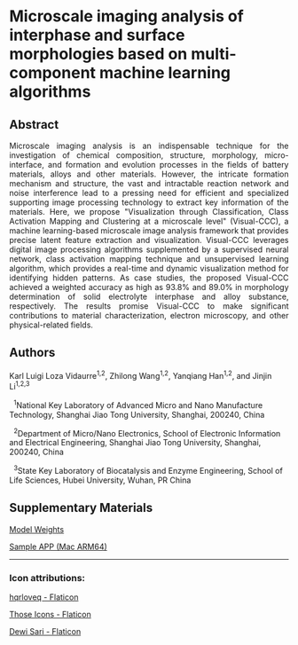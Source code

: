 # Microscale imaging analysis of interphase and surface morphologies based on multi-component machine learning algorithms

## Abstract

<p style='text-align: justify;'>
Microscale imaging analysis is an indispensable technique for the investigation of chemical composition, structure, morphology, micro-interface, and formation and evolution processes in the fields of battery materials, alloys and other materials. However, the intricate formation mechanism and structure, the vast and intractable reaction network and noise interference lead to a pressing need for efficient and specialized supporting image processing technology to extract key information of the materials. Here, we propose "Visualization through Classification, Class Activation Mapping and Clustering at a microscale level" (Visual-CCC), a machine learning-based microscale image analysis framework that provides precise latent feature extraction and visualization. Visual-CCC leverages digital image processing algorithms supplemented by a supervised neural network, class activation mapping technique and unsupervised learning algorithm, which provides a real-time and dynamic visualization method for identifying hidden patterns. As case studies, the proposed Visual-CCC achieved a weighted accuracy as high as 93.8% and 89.0% in morphology determination of solid electrolyte interphase and alloy substance, respectively. The results promise Visual-CCC to make significant contributions to material characterization, electron microscopy, and other physical-related fields.
</p>

## Authors

Karl Luigi Loza Vidaurre<sup>1,2</sup>, Zhilong Wang<sup>1,2</sup>, Yanqiang Han<sup>1,2</sup>, and Jinjin Li<sup>1,2,3</sup>

&nbsp;&nbsp;<sup>1</sup>National Key Laboratory of Advanced Micro and Nano Manufacture Technology, Shanghai Jiao Tong University, Shanghai, 200240, China

&nbsp;&nbsp;<sup>2</sup>Department of Micro/Nano Electronics, School of Electronic Information and Electrical Engineering, Shanghai Jiao Tong University, Shanghai, 200240, China

&nbsp;&nbsp;<sup>3</sup>State Key Laboratory of Biocatalysis and Enzyme Engineering, School of Life Sciences, Hubei University, Wuhan, PR China

## Supplementary Materials

<!-- [SEI Imagery Dataset] -->

<!-- [Alloy Imagery Dataset] -->

[Model Weights](https://drive.google.com/file/d/1G-cc2UtXFwCrGZRarvhHNqtOxD9TXxdX/view?usp=drive_link)

[Sample APP (Mac ARM64)](https://drive.google.com/file/d/1rim4LAXyemvxyE7dws1I2ObdkbijBuH7/view?usp=drive_link)

---

### Icon attributions:

<a href="https://www.flaticon.com/free-icons/foursquare-check-in" title="foursquare check in icons">hqrloveq - Flaticon</a>

<a href="https://www.flaticon.com/free-icons/disabled" title="disabled icons">Those Icons - Flaticon</a>

<a href="https://www.flaticon.com/free-icons/image-analysis" title="image-analysis icons">Dewi Sari - Flaticon</a>

